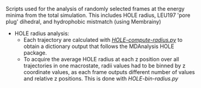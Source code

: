Scripts used for the analysis of randomly selected frames at the energy minima from the total simulation. This includes HOLE radius, LEU197 'pore plug' dihedral, and hydrophobic mistmatch (using Membrainy)

- HOLE radius analysis: 
  - Each trajectory are calculated with [*HOLE-compute-radius.py*](HOLE-compute-radius.py) to obtain a dictionary output that follows the MDAnalysis HOLE package. 
  - To acquire the average HOLE radius at each z position over all trajectories in one macrostate, radii values had to be binned by z coordinate values, as each frame outputs different number of values and relative z positions. This is done with *HOLE-bin-radius.py*
